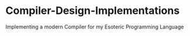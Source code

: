 # Compiler-Design-Implementations
Implementing a modern Compiler for my Esoteric Programming Language
